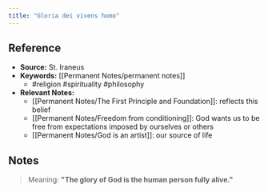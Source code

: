 ```yaml
---
title: "Gloria dei vivens homo"
---
```

## Reference
- **Source:** St. Iraneus
- **Keywords:** [[Permanent Notes/permanent notes]]
	- #religion #spirituality #philosophy 
- **Relevant Notes:** 
	- [[Permanent Notes/The First Principle and Foundation]]: reflects this belief
	- [[Permanent Notes/Freedom from conditioning]]: God wants us to be free from expectations imposed by ourselves or others
	- [[Permanent Notes/God is an artist]]: our source of life


## Notes
>Meaning: **"The glory of God is the human person fully alive."**